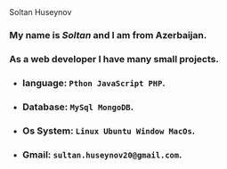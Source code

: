 <div className="tag-name"><i className="fas fa-user"></i> Soltan <span>Huseynov</span></div>

### My name is *Soltan* and I am from Azerbaijan.</br>
### As a **web developer** I have many small projects.</br>
- ### language: `Pthon JavaScript PHP`.</br>
- ### Database: `MySql MongoDB`.</br>
- ### Os System: `Linux Ubuntu Window MacOs`.
- ### Gmail: `sultan.huseynov20@gmail.com`.